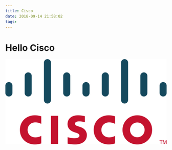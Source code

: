 ```yaml
---
title: Cisco
date: 2018-09-14 21:58:02
tags:
---
```

# Hello Cisco
![Hello,Cisco](/images/Cisco_logo.png)